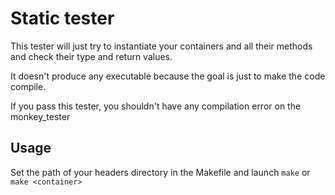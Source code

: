 # Static tester

This tester will just try to instantiate your containers and all their methods and check their type and return values.

It doesn't produce any executable because the goal is just to make the code compile.

If you pass this tester, you shouldn't have any compilation error on the monkey_tester

## Usage

Set the path of your headers directory in the Makefile and launch `make` or `make <container>`